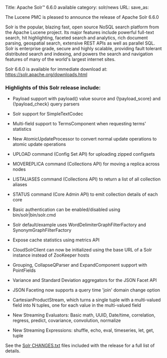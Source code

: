 Title: Apache Solr™ 6.6.0 available
category: solr/news
URL: 
save_as: 

The Lucene PMC is pleased to announce the release of Apache Solr 6.6.0

Solr is the popular, blazing fast, open source NoSQL search platform from the
Apache Lucene project. Its major features include powerful full-text search,
hit highlighting, faceted search and analytics, rich document parsing,
geospatial search, extensive REST APIs as well as parallel SQL. Solr is
enterprise grade, secure and highly scalable, providing fault tolerant
distributed search and indexing, and powers the search and navigation features
of many of the world's largest internet sites.

Solr 6.6.0 is available for immediate download at:
<https://solr.apache.org/downloads.html>

### Highlights of this Solr release include:

* Payload support with payload() value source and {!payload_score} and {!payload_check}
  query parsers

* Solr support for SimpleTextCodec

* Multi-field support to TermsComponent when requesting terms' statistics

* New AtomicUpdateProcessor to convert normal update operations to atomic update operations

* UPLOAD command (Config Set API) for uploading zipped configsets

* MOVEREPLICA command (Collections API) for moving a replica across nodes

* LISTALIASES command (Collections API) to return a list of all collection aliases

* STATUS command (Core Admin API) to emit collection details of each core

* Basic authentication can be enabled/disabled using bin/solr|bin/solr.cmd

* Solr default/example uses WordDelimiterGraphFilterFactory and SynonymGraphFilterFactory

* Expose cache statistics using metrics API

* CloudSolrClient can now be initialized using the base URL of a Solr instance instead of ZooKeeper hosts

* Grouping, CollapseQParser and ExpandComponent support with PointFields

* Variance and Standard Deviation aggregators for the JSON Facet API

* JSON Faceting now supports a query time 'join' domain change option

* CartesianProductStream, which turns a single tuple with a multi-valued field into N tuples, one for each value in the multi-valued field

* New Streaming Evaluators: Basic math, UUID, Date/time, correlation, regress, predict, covariance, convolution, normalize

* New Streaming Expressions: shuffle, echo, eval, timeseries, let, get, tuple

See the [Solr CHANGES.txt](/solr/6_6_0/changes/Changes.html) files included
with the release for a full list of details.

